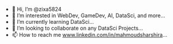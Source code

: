 - 👋 Hi, I’m @zixa5824
- 👀 I’m interested in WebDev, GameDev, AI, DataSci, and more...
- 🌱 I’m currently learning DataSci...
- 💞️ I’m looking to collaborate on any DataSci Projects...
- 📫 How to reach me www.linkedin.com/in/mahmoudsharshira...

<!---
zixa5824/zixa5824 is a ✨ special ✨ repository because its `README.md` (this file) appears on your GitHub profile.
You can click the Preview link to take a look at your changes.
--->
